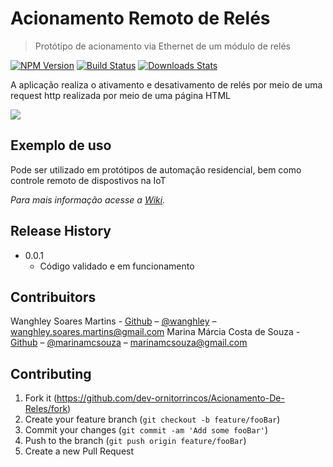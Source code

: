 # Acionamento Remoto de Relés
> Protótipo de acionamento via Ethernet de um módulo de relés

[![NPM Version][npm-image]][npm-url]
[![Build Status][travis-image]][travis-url]
[![Downloads Stats][npm-downloads]][npm-url]

A aplicação realiza o ativamento e desativamento de relés por meio de uma request http realizada por meio de uma página HTML

![](Schema.png)

## Exemplo de uso

Pode ser utilizado em protótipos de automação residencial, bem como controle remoto de dispostivos na IoT

_Para mais informação acesse a [Wiki][wiki]._

## Release History

* 0.0.1
    * Código validado e em funcionamento

## Contribuitors

Wanghley Soares Martins - [Github](https://github.com/Wanghley/) – [@wanghley](https://www.instagram.com/Wanghley/) – wanghley.soares.martins@gmail.com
Marina Márcia Costa de Souza - [Github](https://github.com/micro-chip2019/) – [@marinamcsouza](https://www.instagram.com/marinamcsouza/) – marinamcsouza@gmail.com

## Contributing

1. Fork it (<https://github.com/dev-ornitorrincos/Acionamento-De-Reles/fork>)
2. Create your feature branch (`git checkout -b feature/fooBar`)
3. Commit your changes (`git commit -am 'Add some fooBar'`)
4. Push to the branch (`git push origin feature/fooBar`)
5. Create a new Pull Request

<!-- Markdown link & img dfn's -->
[npm-image]: https://img.shields.io/npm/v/datadog-metrics.svg?style=flat-square
[npm-url]: https://npmjs.org/package/datadog-metrics
[npm-downloads]: https://img.shields.io/npm/dm/datadog-metrics.svg?style=flat-square
[travis-image]: https://img.shields.io/travis/dbader/node-datadog-metrics/master.svg?style=flat-square
[travis-url]: https://travis-ci.org/dbader/node-datadog-metrics
[wiki]: https://github.com/yourname/yourproject/wiki

